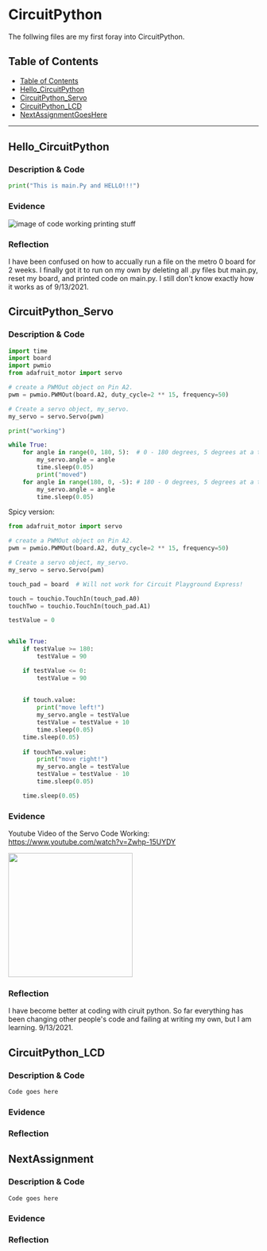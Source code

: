 # CircuitPython
 The follwing files are my first foray into CircuitPython.
## Table of Contents
* [Table of Contents](#TableOfContents)
* [Hello_CircuitPython](#Hello_CircuitPython)
* [CircuitPython_Servo](#CircuitPython_Servo)
* [CircuitPython_LCD](#CircuitPython_LCD)
* [NextAssignmentGoesHere](#NextAssignment)
---

## Hello_CircuitPython

### Description & Code

```python
print("This is main.Py and HELLO!!!")
```
### Evidence
![image of code working printing stuff](https://user-images.githubusercontent.com/71342159/133098796-1837352f-285e-4320-9fa0-68d2ef830ce1.png)

### Reflection
I have been confused on how to accually run a file on the metro 0 board for 2 weeks. I finally got it to run on my own by deleting all .py files but main.py, reset my board, and printed code on main.py. I still don't know exactly how it works as of 9/13/2021.


## CircuitPython_Servo

### Description & Code

```python
import time
import board
import pwmio
from adafruit_motor import servo

# create a PWMOut object on Pin A2.
pwm = pwmio.PWMOut(board.A2, duty_cycle=2 ** 15, frequency=50)

# Create a servo object, my_servo.
my_servo = servo.Servo(pwm)

print("working")

while True:
    for angle in range(0, 180, 5):  # 0 - 180 degrees, 5 degrees at a time.
        my_servo.angle = angle
        time.sleep(0.05)
        print("moved")
    for angle in range(180, 0, -5): # 180 - 0 degrees, 5 degrees at a time.
        my_servo.angle = angle
        time.sleep(0.05)

```
Spicy version:
```python
from adafruit_motor import servo

# create a PWMOut object on Pin A2.
pwm = pwmio.PWMOut(board.A2, duty_cycle=2 ** 15, frequency=50)

# Create a servo object, my_servo.
my_servo = servo.Servo(pwm)

touch_pad = board  # Will not work for Circuit Playground Express!

touch = touchio.TouchIn(touch_pad.A0)
touchTwo = touchio.TouchIn(touch_pad.A1)

testValue = 0


while True:
    if testValue >= 180:
        testValue = 90

    if testValue <= 0:
        testValue = 90
    
    
    if touch.value:
        print("move left!")
        my_servo.angle = testValue
        testValue = testValue + 10
        time.sleep(0.05)
    time.sleep(0.05)
    
    if touchTwo.value:
        print("move right!")
        my_servo.angle = testValue
        testValue = testValue - 10        
        time.sleep(0.05)

    time.sleep(0.05)
```

### Evidence
Youtube Video of the Servo Code Working: https://www.youtube.com/watch?v=Zwhp-15UYDY

<img src="https://user-images.githubusercontent.com/71342159/133619724-9c6e58cb-32ec-4157-b4d0-c997c9996b8c.gif" width="250" height="250" />

### Reflection
I have become better at coding with ciruit python. So far everything has been changing other people's code and failing at writing my own, but I am learning. 9/13/2021.



## CircuitPython_LCD

### Description & Code

```python
Code goes here

```

### Evidence

### Reflection





## NextAssignment

### Description & Code

```python
Code goes here

```

### Evidence


### Reflection
